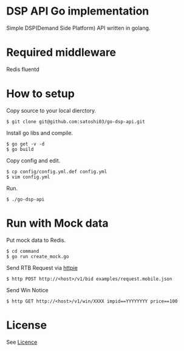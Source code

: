 # DSP API Go implementation

Simple DSP(Demand Side Platform) API written in golang.

# Required middleware 

Redis
fluentd

# How to setup

Copy source to your local dierctory.

```
$ git clone git@github.com:satoshi03/go-dsp-api.git
```

Install go libs and compile.

```
$ go get -v -d
$ go build
```

Copy config and edit.

```
$ cp config/config.yml.def config.yml
$ vim config.yml
```

Run.

```
$ ./go-dsp-api
```

# Run with Mock data

Put mock data to Redis.

```
$ cd command
$ go run create_mock.go
```

Send RTB Request via [httpie](https://github.com/jkbrzt/httpie)

```
$ http POST http://<host>/v1/bid examples/request.mobile.json
```

Send Win Notice

```
$ http GET http://<host>/v1/win/XXXX impid==YYYYYYYY price==100
```

# License

See [Licence](https://github.com/satoshi03/go-dsp-api/blob/master/LICENSE)
